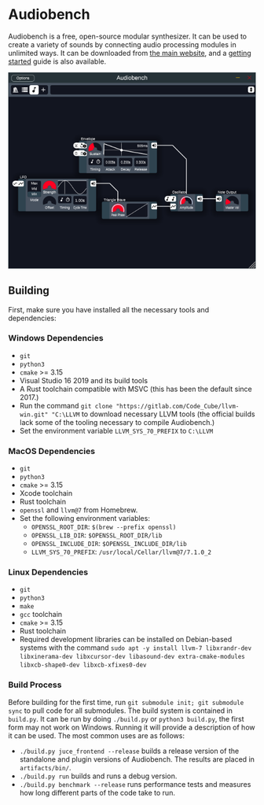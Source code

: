 # Audiobench

Audiobench is a free, open-source modular synthesizer. It can be used to create
a variety of sounds by connecting audio processing modules in unlimited ways. It
can be downloaded from [the main website](https://bit.ly/audio_bench), and a
[getting started](https://joshua-maros.github.io/audiobench/book/getting_started.html)
guide is also available.

![Screenshot of a simple patch](docs/book/src/images/default_e.png)

## Building 

First, make sure you have installed all the necessary tools and dependencies:

### Windows Dependencies
- `git`
- `python3`
- `cmake` >= 3.15
- Visual Studio 16 2019 and its build tools
- A Rust toolchain compatible with MSVC (this has been the default since 2017.)
- Run the command
  `git clone "https://gitlab.com/Code_Cube/llvm-win.git" "C:\LLVM` to download
  necessary LLVM tools (the official builds lack some of the tooling necessary
  to compile Audiobench.)
- Set the environment variable `LLVM_SYS_70_PREFIX` to `C:\LLVM`

### MacOS Dependencies
- `git`
- `python3`
- `cmake` >= 3.15
- Xcode toolchain
- Rust toolchain
- `openssl` and `llvm@7` from Homebrew.
- Set the following environment variables:
    - `OPENSSL_ROOT_DIR`: `$(brew --prefix openssl)`
    - `OPENSSL_LIB_DIR`: `$OPENSSL_ROOT_DIR/lib`
    - `OPENSSL_INCLUDE_DIR`: `$OPENSSL_INCLUDE_DIR/lib`
    - `LLVM_SYS_70_PREFIX`: `/usr/local/Cellar/llvm@7/7.1.0_2`

### Linux Dependencies
- `git`
- `python3`
- `make`
- `gcc` toolchain
- `cmake` >= 3.15
- Rust toolchain
- Required development libraries can be installed on Debian-based systems with
  the command
  `sudo apt -y install llvm-7 libxrandr-dev libxinerama-dev libxcursor-dev libasound-dev extra-cmake-modules libxcb-shape0-dev libxcb-xfixes0-dev`

### Build Process

Before building for the first time, run `git submodule init; git submodule sync`
to pull code for all submodules. The build system is contained in `build.py`.
It can be run by doing `./build.py` or `python3 build.py`, the first form may
not work on Windows. Running it will provide a description of how it can be
used. The most common uses are as follows:
- `./build.py juce_frontend --release` builds a release version of the
  standalone and plugin versions of Audiobench. The results are placed in
  `artifacts/bin/`.
- `./build.py run` builds and runs a debug version.
- `./build.py benchmark --release` runs performance tests and measures how long
  different parts of the code take to run.